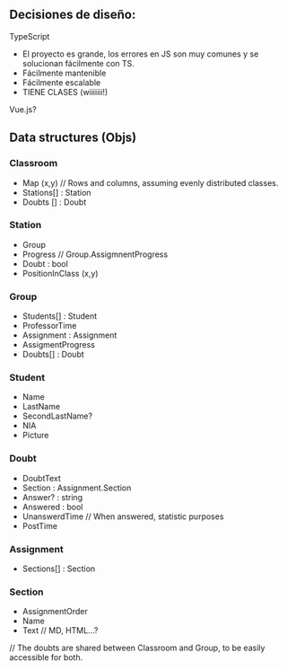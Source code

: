 ## Decisiones de diseño:
TypeScript
- El proyecto es grande, los errores en JS son muy comunes y se solucionan fácilmente con TS.
- Fácilmente mantenible
- Fácilmente escalable
- TIENE CLASES (wiiiiiii!)

Vue.js?

## Data structures (Objs)
### Classroom
- Map (x,y) // Rows and columns, assuming evenly distributed classes.
- Stations[] : Station
- Doubts [] : Doubt

### Station
- Group
- Progress // Group.AssigmnentProgress
- Doubt : bool
- PositionInClass (x,y)

### Group
- Students[] : Student
- ProfessorTime
- Assignment : Assignment
- AssigmentProgress
- Doubts[] : Doubt

### Student
- Name
- LastName
- SecondLastName?
- NIA
- Picture

### Doubt
- DoubtText
- Section : Assignment.Section
- Answer? : string
- Answered : bool
- UnanswerdTime // When answered, statistic purposes
- PostTime

### Assignment
- Sections[] : Section

### Section
- AssignmentOrder
- Name
- Text // MD, HTML...?

// The doubts are shared between Classroom and Group, to be easily accessible for both.
